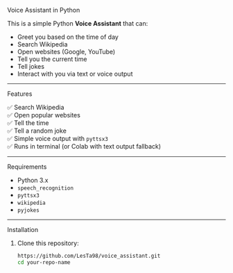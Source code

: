 Voice Assistant in Python

This is a simple Python **Voice Assistant** that can:
- Greet you based on the time of day
- Search Wikipedia
- Open websites (Google, YouTube)
- Tell you the current time
- Tell jokes
- Interact with you via text or voice output

---

 Features

✅ Search Wikipedia  
✅ Open popular websites  
✅ Tell the time  
✅ Tell a random joke  
✅ Simple voice output with `pyttsx3`  
✅ Runs in terminal (or Colab with text output fallback)

---

Requirements

- Python 3.x
- `speech_recognition`
- `pyttsx3`
- `wikipedia`
- `pyjokes`

---

 Installation

1. Clone this repository:
   ```bash
   https://github.com/LesTa98/voice_assistant.git
   cd your-repo-name
